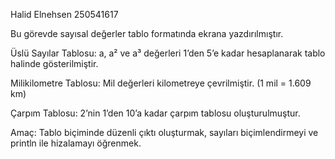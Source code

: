 Halid Elnehsen
250541617

Bu görevde sayısal değerler tablo formatında ekrana yazdırılmıştır.

 Üslü Sayılar Tablosu:
a, a² ve a³ değerleri 1’den 5’e kadar hesaplanarak tablo halinde gösterilmiştir.

Milikilometre Tablosu:
Mil değerleri kilometreye çevrilmiştir. (1 mil = 1.609 km)

Çarpım Tablosu:
2’nin 1’den 10’a kadar çarpım tablosu oluşturulmuştur.

Amaç:
Tablo biçiminde düzenli çıktı oluşturmak, sayıları biçimlendirmeyi ve println ile hizalamayı öğrenmek.

